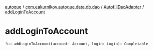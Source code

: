 [autoque](../../index.md) / [com.eakurnikov.autoque.data.db.dao](../index.md) / [AutofillDaoAdapter](index.md) / [addLoginToAccount](./add-login-to-account.md)

# addLoginToAccount

`fun addLoginToAccount(account: Account, login: Login): Completable`